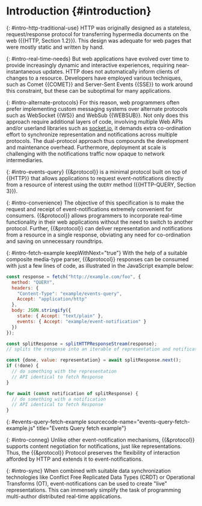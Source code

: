 # Introduction {#introduction}

{: #intro-http-traditional-use}
HTTP was originally designed as a stateless, request/response protocol for transferring hypermedia documents on the web ({{HTTP, Section 1.2}}). This design was adequate for web pages that were mostly static and written by hand.

{: #intro-real-time-needs}
But web applications have evolved over time to provide increasingly dynamic and interactive experiences, requiring near-instantaneous updates. HTTP does not automatically inform clients of changes to a resource. Developers have employed various techniques, such as Comet {{COMET}} and Server-Sent Events {{SSE}} to work around this constraint, but these can be suboptimal for many applications.

{: #intro-alternate-protocols}
For this reason, web programmers often prefer implementing custom messaging systems over alternate protocols such as WebSocket {{WS}} and WebSub {{WEBSUB}}. Not only does this approach require additional layers of code, involving multiple Web APIs and/or userland libraries such as [socket.io](https://socket.io/), it demands extra co-ordination effort to synchronize representation and notifications across multiple protocols. The dual-protocol approach thus compounds the development and maintenance overhead. Furthermore, deployment at scale is challenging with the notifications traffic now opaque to network intermediaries.

{: #intro-events-query}
{{&protocol}} is a minimal protocol built on top of {{HTTP}} that allows applications to request event-notifications directly from a resource of interest using the `QUERY` method ({{HTTP-QUERY, Section 3}}).

{: #intro-convenience}
The objective of this specification is to make the request and receipt of event-notifications extremely convenient for consumers. {{&protocol}} allows programmers to incorporate real-time functionality in their web applications without the need to switch to another protocol. Further, {{&protocol}} can deliver representation and notifications from a resource in a single response, obviating any need for co-ordination and saving on unnecessary roundtrips.

{: #intro-fetch-example keepWithNext="true"}
With the help of a suitable composite media-type parser, {{&protocol}} responses can be consumed with just a few lines of code, as illustrated in the JavaScript example below:

~~~ javascript
const response = fetch("http://example.com/foo", {
  method: "QUERY",
  headers: {
    "Content-Type": "example/events-query",
    Accept: "application/http"
  },
  body: JSON.stringify({
    state: { Accept: "text/plain" },
    events: { Accept: "example/event-notification" }
  })
});

const splitResponse = splitHTTPResponseStream(response);
// splits the response into an iterable of representation and notifications

const {done, value: representation} = await splitResponse.next();
if (!done) {
  // do something with the representation
  // API identical to fetch Response
}

for await (const notification of splitResponse) {
  // do something with a notification
  // API identical to fetch Response
}
~~~
{: #events-query-fetch-example sourcecode-name="events-query-fetch-example.js" title="Events Query fetch example"}

{: #intro-conneg}
Unlike other event-notification mechanisms, {{&protocol}} supports content negotiation for notifications, just like representations. Thus, the {{&protocol}} Protocol preserves the flexibility of interaction afforded by HTTP and extends it to event-notifications.

{: #intro-sync}
When combined with suitable data synchronization technologies like Conflict Free Replicated Data Types (CRDT) or Operational Transforms (OT), event-notifications can be used to create "live" representations. This can immensely simplify the task of programming multi-author distributed real-time applications.
